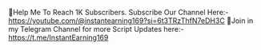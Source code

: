 📌Help Me To Reach 1K Subscribers. Subscribe Our Channel Here:- https://youtube.com/@instantearning169?si=6t3TRzThfN7eDH3C
📌Join in my Telegram Channel for more Script Updates here:- https://t.me/InstantEarning169